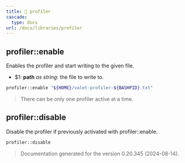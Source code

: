 ```yaml
---
title: 📂 profiler
cascade:
  type: docs
url: /docs/libraries/profiler
---
```


## profiler::enable

Enables the profiler and start writing to the given file.

- $1: **path** _as string_:
      the file to write to.

```bash
profiler::enable "${HOME}/valet-profiler-${BASHPID}.txt"
```

> There can be only one profiler active at a time.


## profiler::disable

Disable the profiler if previously activated with profiler::enable.

```bash
profiler::disable
```




> Documentation generated for the version 0.20.345 (2024-08-14).
